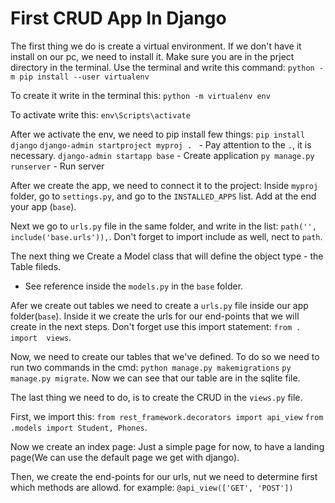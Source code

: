 # First CRUD App In Django

The first thing we do is create a virtual environment.
If we don't have it install on our pc, we need to install it.
Make sure you are in the prject directory in the terminal.
Use the terminal and write this command:
`python -m pip install --user virtualenv `

To create it write in the terminal this:
`python -m virtualenv env`

To activate write this:
`env\Scripts\activate`

After we activate the env, we need to pip install few things:
`pip install django`
`django-admin startproject myproj . ` - Pay attention to the `.`, it is necessary.
`django-admin startapp base` - Create application
`py manage.py runserver` - Run server

After we create the app, we need to connect it to the project:
Inside `myproj` folder, go to `settings.py`, and go to the 
`INSTALLED_APPS` list. Add at the end your app (`base`).

Next we go to `urls.py` file in the same folder, and write in the list:
`path('', include('base.urls')),`. Don't forget to import include as well, nect to `path`.

The next thing we Create a Model class that will define the object type - the Table fileds.
* See reference inside the `models.py` in the `base` folder.

Afer we create out tables we need to create a `urls.py` file inside our app folder(`base`).
Inside it we create the urls for our end-points that we will create in the next steps.
Don't forget use this import statement:
`from . import  views`.

Now, we need to create our tables that we've defined. To do so we need to run two commands in the cmd:
`python manage.py makemigrations`
`py manage.py migrate`.
Now we can see that our table are in the sqlite file.

The last thing we need to do, is to create the CRUD in the `views.py` file.

First, we import this:
`from rest_framework.decorators import api_view`
`from .models import Student, Phones`.

Now we create an index page:
Just a simple page for now, to have a landing page(We can use the default page we get with django).

Then, we create the end-points for our urls,
nut we need to determine first which methods are allowd.
for example:
`@api_view(['GET', 'POST'])`